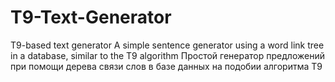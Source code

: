 # T9-Text-Generator
T9-based text generator
A simple sentence generator using a word link tree in a database, similar to the T9 algorithm
Простой генератор предложений при помощи дерева связи слов в базе данных на подобии алгоритма Т9
